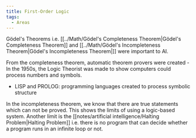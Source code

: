 ```yaml
---
title: First-Order Logic
tags:
  - Areas
---
```

Gödel's Theorems i.e. [[../Math/Gödel's Completeness Theorem|Gödel's Completeness Theorem]] and [[../Math/Gödel's Incompleteness Theorem|Gödel's Incompleteness Theorem|]] were important to AI.

From the completeness theorem, automatic theorem provers were created - In the 1950s, the Logic Theorist was made to show computers could process numbers and symbols.
- LISP and PROLOG: programming languages created to process symbolic structure

In the incompleteness theorem, we know that there are true statements which can not be proved. This shows the limits of using a logic-based system. Another limit is the [[notes/artificial intelligence/Halting Problem|Halting Problem]] i.e. there is no program that can decide whether a program runs in an infinite loop or not.